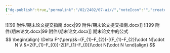 ```yaml
---
{"dg-publish":true,"permalink":"/02/2402/07-ai//","noteIcon":"","created":"2025-01-31T00:35","updated":"2025-07-01T13:38"}
---
```


![[99 附件/期末论文提交指南.docx\|99 附件/期末论文提交指南.docx]]
![[99 附件/期末论文.docx\|99 附件/期末论文.docx]]
期末论文中的公式
$$
\begin{align}
\Delta F^{\perp}&=(F_{1}-F_{2})-[(F_{1}-F_{2})\cdot N]\cdot N \\
&=2(F_{1}-F_{0})-2[(F_{1}-F_{0})\cdot N]\cdot N
\end{align}
$$